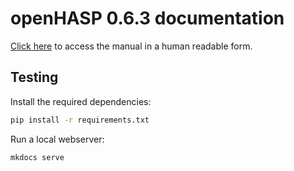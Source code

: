 # openHASP 0.6.3 documentation

[Click here](https://www.openhasp.com/0.6.3/) to access the manual in a human readable form.

## Testing

Install the required dependencies:
```sh
pip install -r requirements.txt
```

Run a local webserver:
```sh
mkdocs serve
```